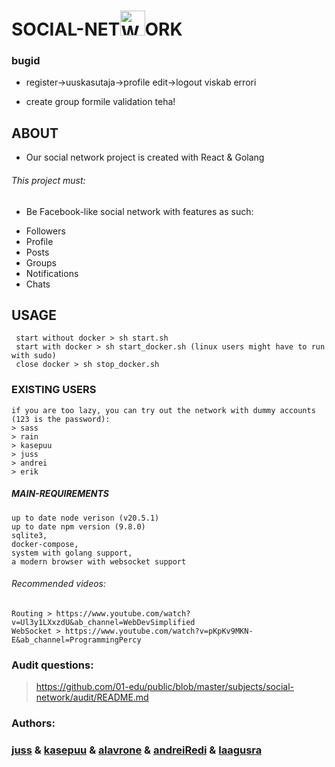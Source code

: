 # SOCIAL-NET<img src="https://01.kood.tech/git/kasepuu/social-network/raw/branch/master/frontend/src/logo.svg" alt="Website Icon" width="40" height="40" />ORK

### bugid

- register->uuskasutaja->profile edit->logout viskab errori

- create group formile validation teha!

## ABOUT

- Our social network project is created with React & Golang

###### This project must:

- Be Facebook-like social network with features as such:

* Followers
* Profile
* Posts
* Groups
* Notifications
* Chats

## USAGE

```
 start without docker > sh start.sh
 start with docker > sh start_docker.sh (linux users might have to run with sudo)
 close docker > sh stop_docker.sh
```

### EXISTING USERS

```
if you are too lazy, you can try out the network with dummy accounts (123 is the password):
> sass
> rain
> kasepuu
> juss
> andrei
> erik
```

##### MAIN-REQUIREMENTS

```
up to date node verison (v20.5.1)
up to date npm version (9.8.0)
sqlite3,
docker-compose,
system with golang support,
a modern browser with websocket support
```

###### Recommended videos:

```
Routing > https://www.youtube.com/watch?v=Ul3y1LXxzdU&ab_channel=WebDevSimplified
WebSocket > https://www.youtube.com/watch?v=pKpKv9MKN-E&ab_channel=ProgrammingPercy
```

### Audit questions:

> https://github.com/01-edu/public/blob/master/subjects/social-network/audit/README.md

### Authors:

### [juss](https://01.kood.tech/git/juss) & [kasepuu](https://01.kood.tech/git/kasepuu) & [alavrone](https://01.kood.tech/git/alavrone) & [andreiRedi](https://01.kood.tech/git/andreiRedi) & [laagusra](https://01.kood.tech/git/laagusra)
